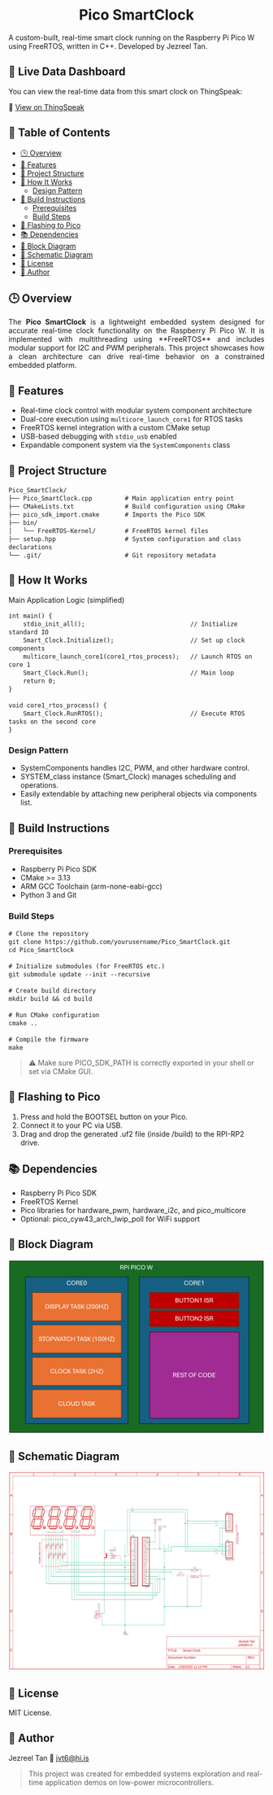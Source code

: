 <h1 align="center">Pico SmartClock</h1>

A custom-built, real-time smart clock running on the Raspberry Pi Pico W using FreeRTOS, written in C++. Developed by Jezreel Tan.

## 📡 Live Data Dashboard

You can view the real-time data from this smart clock on ThingSpeak:

🔗 [View on ThingSpeak](https://thingspeak.mathworks.com/channels/2826263)

## 📑 Table of Contents

- [🕒 Overview](#-overview)
- [🔧 Features](#-features)
- [📁 Project Structure](#-project-structure)
- [🚀 How It Works](#-how-it-works)
  - [Design Pattern](#design-pattern)
- [🔨 Build Instructions](#-build-instructions)
  - [Prerequisites](#prerequisites)
  - [Build Steps](#build-steps)
- [🔌 Flashing to Pico](#-flashing-to-pico)
- [📚 Dependencies](#-dependencies)
- [🔲 Block Diagram](#-block-diagram)
- [📐 Schematic Diagram](#-schematic-diagram)
- [📄 License](#-license)
- [👤 Author](#-author)

## 🕒 Overview

<p align="justify">The <b>Pico SmartClock</b> is a lightweight embedded system designed for accurate real-time clock functionality on the Raspberry Pi Pico W. It is implemented with multithreading using **FreeRTOS** and includes modular support for I2C and PWM peripherals. This project showcases how a clean architecture can drive real-time behavior on a constrained embedded platform.</p>

## 🔧 Features

- Real-time clock control with modular system component architecture
- Dual-core execution using `multicore_launch_core1` for RTOS tasks
- FreeRTOS kernel integration with a custom CMake setup
- USB-based debugging with `stdio_usb` enabled
- Expandable component system via the `SystemComponents` class

## 📁 Project Structure
```
Pico_SmartClock/
├── Pico_SmartClock.cpp         # Main application entry point
├── CMakeLists.txt              # Build configuration using CMake
├── pico_sdk_import.cmake       # Imports the Pico SDK
├── bin/
│   └── FreeRTOS-Kernel/        # FreeRTOS kernel files
├── setup.hpp                   # System configuration and class declarations
└── .git/                       # Git repository metadata
```

## 🚀 How It Works
Main Application Logic (simplified)
```
int main() {
    stdio_init_all();                             // Initialize standard IO
    Smart_Clock.Initialize();                     // Set up clock components
    multicore_launch_core1(core1_rtos_process);   // Launch RTOS on core 1
    Smart_Clock.Run();                            // Main loop
    return 0;
}

void core1_rtos_process() {
    Smart_Clock.RunRTOS();                        // Execute RTOS tasks on the second core
}
```

### Design Pattern
- SystemComponents handles I2C, PWM, and other hardware control.
- SYSTEM_class instance (Smart_Clock) manages scheduling and operations.
- Easily extendable by attaching new peripheral objects via components list.

## 🔨 Build Instructions
### Prerequisites
- Raspberry Pi Pico SDK
- CMake >= 3.13
- ARM GCC Toolchain (arm-none-eabi-gcc)
- Python 3 and Git

### Build Steps
```
# Clone the repository
git clone https://github.com/yourusername/Pico_SmartClock.git
cd Pico_SmartClock

# Initialize submodules (for FreeRTOS etc.)
git submodule update --init --recursive

# Create build directory
mkdir build && cd build

# Run CMake configuration
cmake ..

# Compile the firmware
make
```
>⚠️ Make sure PICO_SDK_PATH is correctly exported in your shell or set via CMake GUI.

## 🔌 Flashing to Pico
1. Press and hold the BOOTSEL button on your Pico.
2. Connect it to your PC via USB.
3. Drag and drop the generated .uf2 file (inside /build) to the RPI-RP2 drive.

## 📚 Dependencies
- Raspberry Pi Pico SDK
- FreeRTOS Kernel
- Pico libraries for hardware_pwm, hardware_i2c, and pico_multicore
- Optional: pico_cyw43_arch_lwip_poll for WiFi support

## 🔲 Block Diagram
![Pico SmartClock Schematic](images/blockdiagram.png)
  
## 📐 Schematic Diagram
![Pico SmartClock Schematic](images/schematicdiagram.png)

## 📄 License
MIT License.

## 👤 Author
Jezreel Tan
📧 jvt6@hi.is

> This project was created for embedded systems exploration and real-time application demos on low-power microcontrollers.

